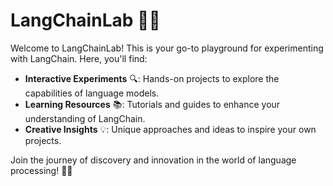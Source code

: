 # LangChainLab 🧪✨

Welcome to LangChainLab! This is your go-to playground for experimenting with LangChain. Here, you'll find:

- **Interactive Experiments** 🔍: Hands-on projects to explore the capabilities of language models.
- **Learning Resources** 📚: Tutorials and guides to enhance your understanding of LangChain.
- **Creative Insights** 💡: Unique approaches and ideas to inspire your own projects.

Join the journey of discovery and innovation in the world of language processing! 🚀🤖
